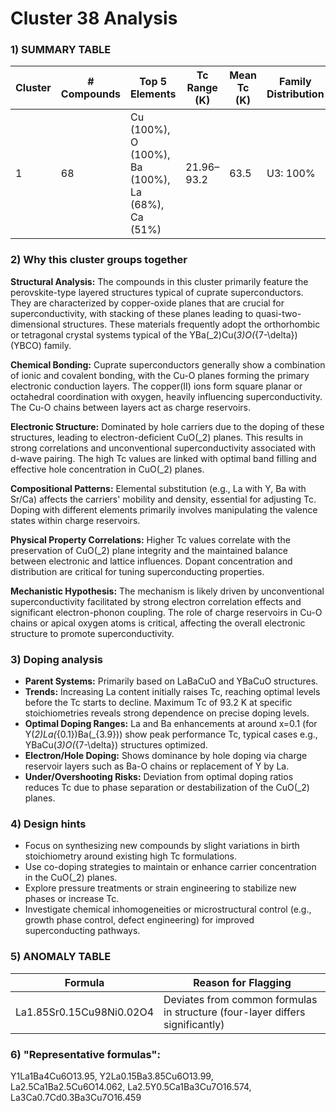# Cluster 38 Analysis


### 1) SUMMARY TABLE

| Cluster | # Compounds | Top 5 Elements             | Tc Range (K) | Mean Tc (K) | Family Distribution | Notes                                       |
|---------|-------------|----------------------------|--------------|-------------|---------------------|---------------------------------------------|
| 1       | 68          | Cu (100%), O (100%), Ba (100%), La (68%), Ca (51%) | 21.96–93.2   | 63.5          | U3: 100%            | Mainly hole-doped cuprates; YBa2Cu3O7-like structures |

### 2) Why this cluster groups together

**Structural Analysis:** The compounds in this cluster primarily feature the perovskite-type layered structures typical of cuprate superconductors. They are characterized by copper-oxide planes that are crucial for superconductivity, with stacking of these planes leading to quasi-two-dimensional structures. These materials frequently adopt the orthorhombic or tetragonal crystal systems typical of the YBa\(_2\)Cu\(_3\)O\(_{7-\delta}\) (YBCO) family.

**Chemical Bonding:** Cuprate superconductors generally show a combination of ionic and covalent bonding, with the Cu-O planes forming the primary electronic conduction layers. The copper(II) ions form square planar or octahedral coordination with oxygen, heavily influencing superconductivity. The Cu-O chains between layers act as charge reservoirs.

**Electronic Structure:** Dominated by hole carriers due to the doping of these structures, leading to electron-deficient CuO\(_2\) planes. This results in strong correlations and unconventional superconductivity associated with d-wave pairing. The high Tc values are linked with optimal band filling and effective hole concentration in CuO\(_2\) planes.

**Compositional Patterns:** Elemental substitution (e.g., La with Y, Ba with Sr/Ca) affects the carriers' mobility and density, essential for adjusting Tc. Doping with different elements primarily involves manipulating the valence states within charge reservoirs.

**Physical Property Correlations:** Higher Tc values correlate with the preservation of CuO\(_2\) plane integrity and the maintained balance between electronic and lattice influences. Dopant concentration and distribution are critical for tuning superconducting properties.

**Mechanistic Hypothesis:** The mechanism is likely driven by unconventional superconductivity facilitated by strong electron correlation effects and significant electron-phonon coupling. The role of charge reservoirs in Cu-O chains or apical oxygen atoms is critical, affecting the overall electronic structure to promote superconductivity.

### 3) Doping analysis

- **Parent Systems:** Primarily based on LaBaCuO and YBaCuO structures.
- **Trends:** Increasing La content initially raises Tc, reaching optimal levels before the Tc starts to decline. Maximum Tc of 93.2 K at specific stoichiometries reveals strong dependence on precise doping levels.
- **Optimal Doping Ranges:** La and Ba enhancements at around x=0.1 (for Y\(_2\)La\(_{0.1}\)Ba\(_{3.9}\)) show peak performance Tc, typical cases e.g., YBaCu\(_3\)O\(_{7-\delta}\) structures optimized.
- **Electron/Hole Doping:** Shows dominance by hole doping via charge reservoir layers such as Ba-O chains or replacement of Y by La.
- **Under/Overshooting Risks:** Deviation from optimal doping ratios reduces Tc due to phase separation or destabilization of the CuO\(_2\) planes.

### 4) Design hints

- Focus on synthesizing new compounds by slight variations in birth stoichiometry around existing high Tc formulations.
- Use co-doping strategies to maintain or enhance carrier concentration in the CuO\(_2\) planes.
- Explore pressure treatments or strain engineering to stabilize new phases or increase Tc.
- Investigate chemical inhomogeneities or microstructural control (e.g., growth phase control, defect engineering) for improved superconducting pathways.

### 5) ANOMALY TABLE

| Formula          | Reason for Flagging                                           |
|------------------|---------------------------------------------------------------|
| La1.85Sr0.15Cu98Ni0.02O4 | Deviates from common formulas in structure (four-layer differs significantly) |

### 6) "Representative formulas": 
Y1La1Ba4Cu6O13.95, Y2La0.15Ba3.85Cu6O13.99, La2.5Ca1Ba2.5Cu6O14.062, La2.5Y0.5Ca1Ba3Cu7O16.574, La3Ca0.7Cd0.3Ba3Cu7O16.459